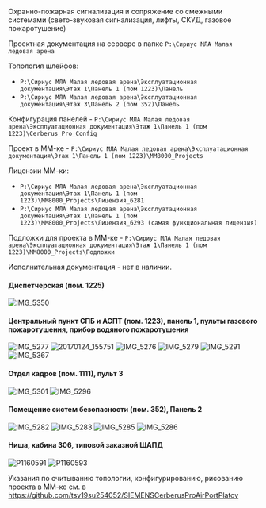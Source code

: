 Охранно-пожарная сигнализация и сопряжение со смежными системами (свето-звуковая сигнализация, лифты, СКУД, газовое пожаротушение)

Проектная документация на сервере в папке `P:\Сириус МЛА Малая ледовая арена`

Топология шлейфов:
 - `P:\Сириус МЛА Малая ледовая арена\Эксплуатационная документация\Этаж 1\Панель 1 (пом 1223)\Панель`
 - `P:\Сириус МЛА Малая ледовая арена\Эксплуатационная документация\Этаж 3\Панель 2 (пом 352)\Панель`

Конфигурация панелей - `P:\Сириус МЛА Малая ледовая арена\Эксплуатационная документация\Этаж 1\Панель 1 (пом 1223)\Cerberus_Pro_Config`

Проект в ММ-ке - `P:\Сириус МЛА Малая ледовая арена\Эксплуатационная документация\Этаж 1\Панель 1 (пом 1223)\MM8000_Projects`

Лицензии ММ-ки:
 - `P:\Сириус МЛА Малая ледовая арена\Эксплуатационная документация\Этаж 1\Панель 1 (пом 1223)\MM8000_Projects\Лицензия_6281`
 - `P:\Сириус МЛА Малая ледовая арена\Эксплуатационная документация\Этаж 1\Панель 1 (пом 1223)\MM8000_Projects\Лицензия_6293 (самая функциональная лицензия)`

Подложки для проекта в ММ-ке - `P:\Сириус МЛА Малая ледовая арена\Эксплуатационная документация\Этаж 1\Панель 1 (пом 1223)\MM8000_Projects\Подложки`

Исполнительная документация - нет в наличии.

#### Диспетчерская (пом. 1225)

![IMG_5350](https://user-images.githubusercontent.com/104857185/172073100-36d39cd5-42fe-4c0a-ba25-55c4ddbff382.JPG)

#### Центральный пункт СПБ и АСПТ (пом. 1223), панель 1, пульты газового пожаротушения, прибор водяного пожаротушения

![IMG_5277](https://user-images.githubusercontent.com/104857185/172073154-6bf68eaa-f568-4927-befe-59c61647bd96.JPG)
![20170124_155751](https://user-images.githubusercontent.com/104857185/172074287-74294180-3cd1-4a99-8731-af7372800786.jpg)
![IMG_5276](https://user-images.githubusercontent.com/104857185/172074209-d1bdeb8d-62e8-461e-a6a4-e3783c834b79.JPG)
![IMG_5279](https://user-images.githubusercontent.com/104857185/172073189-86c65f9d-6101-4337-9f60-86f600947c38.JPG)
![IMG_5291](https://user-images.githubusercontent.com/104857185/172073205-a65e5f43-4d72-405f-bded-77c7a7213969.JPG)
![IMG_5367](https://user-images.githubusercontent.com/104857185/172073215-0560779e-6d56-4cbb-8d8b-f82bfdb892d0.JPG)

#### Отдел кадров (пом. 1111), пульт 3

![IMG_5301](https://user-images.githubusercontent.com/104857185/172073305-1b3564ee-a953-413a-9df6-9566b5421175.JPG)
![IMG_5296](https://user-images.githubusercontent.com/104857185/172073313-423572f5-49e2-4a76-9a40-6abdfbc3b170.JPG)

#### Помещение систем безопасности (пом. 352), Панель 2

![IMG_5282](https://user-images.githubusercontent.com/104857185/172073356-43670d5d-780b-41cd-aea0-c06f5d8289bd.JPG)
![IMG_5283](https://user-images.githubusercontent.com/104857185/172073384-181f1c9d-ddce-4c65-a842-4215c845ab13.JPG)
![IMG_5285](https://user-images.githubusercontent.com/104857185/172073405-87136e89-b4bf-4146-b3ab-7d8173509df1.JPG)
![IMG_5286](https://user-images.githubusercontent.com/104857185/172073418-ce0e48be-8334-4ba8-819e-dc1343434f21.JPG)

#### Ниша, кабина 306, типовой заказной ЩАПД
![P1160591](https://user-images.githubusercontent.com/104857185/172073835-58e3b28f-4746-414f-b50b-be1ae8ecf008.JPG)
![P1160593](https://user-images.githubusercontent.com/104857185/172073854-d7f40b53-cd4b-472a-a091-52e1f557b6db.JPG)


Указания по считыванию топологии, конфигурированию, рисованию проекта в ММ-ке см. в https://github.com/tsv19su254052/SIEMENSCerberusProAirPortPlatov
